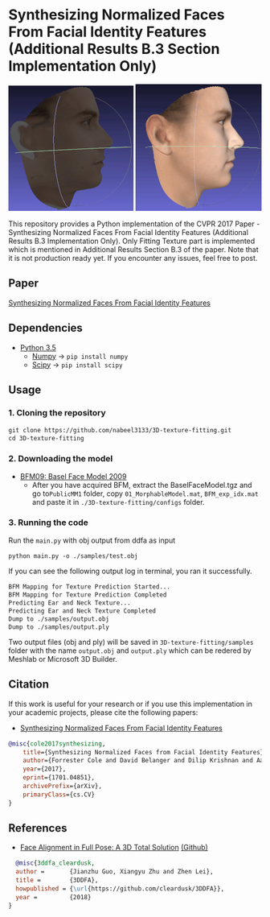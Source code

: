 # Synthesizing Normalized Faces From Facial Identity Features (Additional Results B.3 Section Implementation Only)
<p align="center"> 
<img style="display:inline;" src="/images/test_input.gif">
<img style="display:inline;" src="/images/test_output.gif">
</p>

This repository provides a Python implementation of the CVPR 2017 Paper - Synthesizing Normalized Faces From Facial Identity Features (Additional Results B.3 Implementation Only). Only Fitting Texture part is implemented which is mentioned in Additional Results Section B.3 of the paper.
Note that it is not production ready yet. If you encounter any issues, feel free to post.

## Paper
[Synthesizing Normalized Faces From Facial Identity Features](https://arxiv.org/pdf/1701.04851.pdf)

## Dependencies
* [Python 3.5](https://www.python.org/downloads/release/python-352/)
  - [Numpy](https://pypi.org/project/numpy/) -> ```pip install numpy```
  - [Scipy](https://pypi.org/project/scipy/) -> ```pip install scipy```
  
## Usage
### 1. Cloning the repository
```
git clone https://github.com/nabeel3133/3D-texture-fitting.git
cd 3D-texture-fitting
```
### 2. Downloading the model
- [BFM09: Basel Face Model 2009](https://faces.dmi.unibas.ch/bfm/index.php?nav=1-1-0&id=details)
  - After you have acquired BFM, extract the BaselFaceModel.tgz and go to`PublicMM1` folder, copy `01_MorphableModel.mat`, `BFM_exp_idx.mat` and paste it in `./3D-texture-fitting/configs` folder.
  
### 3. Running the code
Run the `main.py` with obj output from ddfa as input
```
python main.py -o ./samples/test.obj
```
If you can see the following output log in terminal, you ran it successfully.
```
BFM Mapping for Texture Prediction Started...
BFM Mapping for Texture Prediction Completed
Predicting Ear and Neck Texture...
Predicting Ear and Neck Texture Completed
Dump to ./samples/output.obj
Dump to ./samples/output.ply
```
Two output files (obj and ply) will be saved in `3D-texture-fitting/samples` folder with the name `output.obj` and `output.ply` which can be redered by Meshlab or Microsoft 3D Builder.

## Citation
If this work is useful for your research or if you use this implementation in your academic projects, please cite the following papers:
- [Synthesizing Normalized Faces From Facial Identity Features](https://arxiv.org/pdf/1701.04851.pdf)
```bibtex
@misc{cole2017synthesizing,
    title={Synthesizing Normalized Faces from Facial Identity Features},
    author={Forrester Cole and David Belanger and Dilip Krishnan and Aaron Sarna and Inbar Mosseri and William T. Freeman},
    year={2017},
    eprint={1701.04851},
    archivePrefix={arXiv},
    primaryClass={cs.CV}
}
```
## References
- [Face Alignment in Full Pose: A 3D Total Solution](https://arxiv.org/abs/1804.01005) [(Github)](https://github.com/cleardusk/3DDFA)
```bibtex
  @misc{3ddfa_cleardusk,
  author =       {Jianzhu Guo, Xiangyu Zhu and Zhen Lei},
  title =        {3DDFA},
  howpublished = {\url{https://github.com/cleardusk/3DDFA}},
  year =         {2018}
}
```
